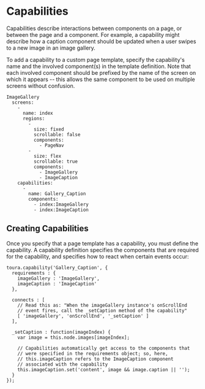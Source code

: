 # Capabilities

Capabilities describe interactions between components on a page, or between the
page and a component. For example, a capability might describe how a caption
component should be updated when a user swipes to a new image in an image
gallery.

To add a capability to a custom page template, specify the capability's name
and the involved component(s) in the template definition. Note that each
involved component should be prefixed by the name of the screen on which it
appears -- this allows the same component to be used on multiple screens
without confusion.

    ImageGallery
      screens:
        -
          name: index
          regions:
            -
              size: fixed
              scrollable: false
              components:
                - PageNav
            -
              size: flex
              scrollable: true
              components:
                - ImageGallery
                - ImageCaption
        capabilities:
          -
            name: Gallery_Caption
            components:
              - index:ImageGallery
              - index:ImageCaption

## Creating Capabilities
Once you specify that a page template has a capability, you must define the
capability. A capability definition specifies the components that are required
for the capability, and specifies how to react when certain events occur:

    toura.capability('Gallery_Caption', {
      requirements : {
        imageGallery : 'ImageGallery',
        imageCaption : 'ImageCaption'
      },

      connects : [
        // Read this as: "When the imageGallery instance's onScrollEnd
        // event fires, call the _setCaption method of the capability"
        [ 'imageGallery', 'onScrollEnd', '_setCaption' ]
      ],

      _setCaption : function(imageIndex) {
        var image = this.node.images[imageIndex];

        // Capabilities automatically get access to the components that
        // were specified in the requirements object; so, here,
        // this.imageCaption refers to the ImageCaption component
        // associated with the capability
        this.imageCaption.set('content', image && image.caption || '');
      }
    });
